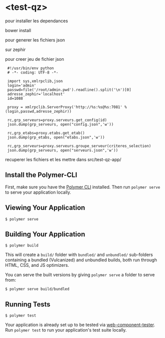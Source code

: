 # \<test-qz\>

pour installer les dependances

 bower  install

pour generer les fichiers json
 
sur zephir

pour creer jeu de fichier json
```
 #!/usr/bin/env python
 # -*- coding: UTF-8 -*- 

 import sys,xmlrpclib,json
 login='admin'
 passwd=file('/root/admin.pwd').readline().split('\n')[0]
 adresse_zephir='localhost'
 id=1088 

 proxy = xmlrpclib.ServerProxy('http://%s:%s@%s:7081' % (login,passwd,adresse_zephir))
 
 rc,grp_serveurs=proxy.serveurs.get_config(id)
 json.dump(grp_serveurs, open("config.json",'w')) 
 
 rc,grp_etabs=proxy.etabs.get_etab()
 json.dump(grp_etabs, open("etabs.json",'w'))
 
 rc,grp_serveurs=proxy.serveurs.groupe_serveur(criteres_selection)
 json.dump(grp_serveurs, open("serveurs.json",'w'))
```

recuperer les fichiers et les mettre dans src/test-qz-app/


## Install the Polymer-CLI

First, make sure you have the [Polymer CLI](https://www.npmjs.com/package/polymer-cli) installed. Then run `polymer serve` to serve your application locally.

## Viewing Your Application

```
$ polymer serve
```

## Building Your Application

```
$ polymer build
```

This will create a `build/` folder with `bundled/` and `unbundled/` sub-folders
containing a bundled (Vulcanized) and unbundled builds, both run through HTML,
CSS, and JS optimizers.

You can serve the built versions by giving `polymer serve` a folder to serve
from:

```
$ polymer serve build/bundled
```

## Running Tests

```
$ polymer test
```

Your application is already set up to be tested via [web-component-tester](https://github.com/Polymer/web-component-tester). Run `polymer test` to run your application's test suite locally.
